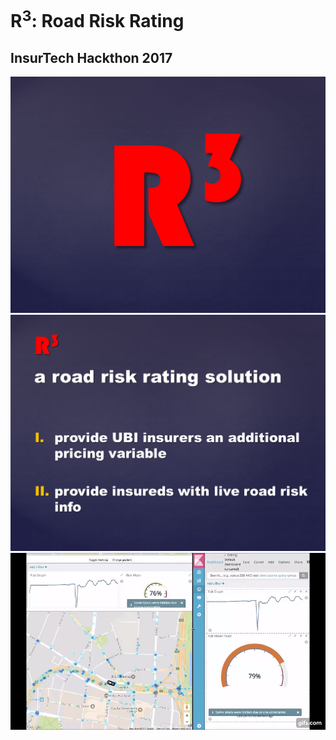 # R<sup>3</sup>: Road Risk Rating 
## InsurTech Hackthon 2017 
![R3 Logo](/R3_Logo.png)
![R3 Intro](/R3_intro.png)
![R3 Live Demo](R3_live_demo.gif)